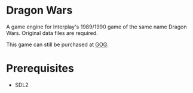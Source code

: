 # Dragon Wars
A game engine for Interplay's 1989/1990 game of the same name Dragon Wars.
Original data files are required.

This game can still be purchased at [GOG](https://www.gog.com/game/dragon_wars).

# Prerequisites
- SDL2



